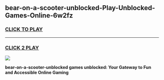 
## bear-on-a-scooter-unblocked-Play-Unblocked-Games-Online-6w2fz
<h3>
<a href="https://premium76.site?title=bear-on-a-scooter-unblocked&ref=25A">CLICK TO PLAY</a></h3>
<hr>

<h3>
<a href="https://premium76.site?title=bear-on-a-scooter-unblocked&ref=25A">CLICK 2 PLAY</a>
  
</h3>

<a href="https://premium76.site?title=bear-on-a-scooter-unblocked&ref=25A"><img src="https://clearcache.store/games.png"></a>


**bear-on-a-scooter-unblocked games unblocked: Your Gateway to Fun and Accessible Online Gaming**

